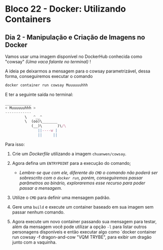 # Bloco 22 - Docker: Utilizando Containers

## Dia 2 - Manipulação e Criação de Imagens no Docker

Vamos usar uma imagem disponível no DockerHub conhecida como "cowsay" _(Uma vaca falante no terminal)_ !

A ideia pe deixarmos a mensagem para o cowsay parametrizável, dessa forma, conseguiremos executar o comando

```js
docker container run cowsay Muuuuuuhhh
```

E ter a seguinte saída no terminal:

```js
____________
< Muuuuuuhhh >
------------
         \   ^__^
         \  (oo)\_______
            (__)\       )\/\
               ||----w |
               ||     ||
```

Para isso:

1. Crie um _Dockerfile_ utilizando a imagem `chuanwen/cowsay`.

2. Agora defina um `ENTRYPOINT` para a execução do comando;

   - _Lembre-se que com ele, diferente do `CMD` o comando não poderá ser sobrescrito com o `docker run`, porém, conseguiremos passar parâmetros ao binário, exploraremos esse recurso para poder passar a mensagem._

3. Utilize o `CMD` para definir uma mensagem padrão.

4. Gere uma `build` e execute um container baseado em sua imagem sem passar nenhum comando.

5. Agora execute um novo container passando sua mensagem para testar, além da mensagem você pode utilizar a opção `-l` para listar outros personagens disponíveis e então executar algo como `docker container run cowsay -f dragon-and-cow "VQM TRYBE", para exibir um dragão junto com a vaquinha.
